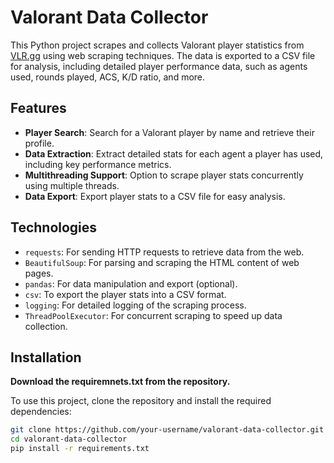 # Valorant Data Collector

This Python project scrapes and collects Valorant player statistics from [VLR.gg](https://www.vlr.gg) using web scraping techniques. The data is exported to a CSV file for analysis, including detailed player performance data, such as agents used, rounds played, ACS, K/D ratio, and more.

## Features

- **Player Search**: Search for a Valorant player by name and retrieve their profile.
- **Data Extraction**: Extract detailed stats for each agent a player has used, including key performance metrics.
- **Multithreading Support**: Option to scrape player stats concurrently using multiple threads.
- **Data Export**: Export player stats to a CSV file for easy analysis.

## Technologies

- `requests`: For sending HTTP requests to retrieve data from the web.
- `BeautifulSoup`: For parsing and scraping the HTML content of web pages.
- `pandas`: For data manipulation and export (optional).
- `csv`: To export the player stats into a CSV format.
- `logging`: For detailed logging of the scraping process.
- `ThreadPoolExecutor`: For concurrent scraping to speed up data collection.

## Installation
**Download the requiremnets.txt from the repository.**

To use this project, clone the repository and install the required dependencies:

```bash
git clone https://github.com/your-username/valorant-data-collector.git
cd valorant-data-collector
pip install -r requirements.txt
